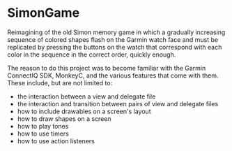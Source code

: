 # SimonGame
 
Reimagining of the old Simon memory game in which a gradually increasing sequence of colored shapes flash on the Garmin watch face and must be replicated by pressing the buttons on the watch that correspond with each color in the sequence in the correct order, quickly enough.

The reason to do this project was to become familiar with the Garmin ConnectIQ SDK, MonkeyC, and the various features that come with them.
These include, but are not limited to:
- the interaction between a view and delegate file
- the interaction and transition between pairs of view and delegate files
- how to include drawables on a screen's layout
- how to draw shapes on a screen
- how to play tones
- how to use timers
- how to use action listeners
